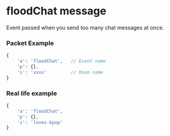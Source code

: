 # floodChat message

Event passed when you send too many chat messages at once.

### Packet Example

```js
{
    'a': 'floodChat',   // Event name
    'p': {},
    's': 'xxxx'         // Room name
}
```
### Real life example
```js
{
    'a': 'floodChat',
    'p': {},
    's': 'loves-kpop'
}
```